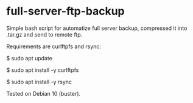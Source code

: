 # full-server-ftp-backup
Simple bash script for automatize full server backup, compressed it into .tar.gz and send to remote ftp.

Requirements are curlftpfs and rsync:

$ sudo apt update

$ sudo apt install -y curlftpfs

$ sudo apt install -y rsync



Tested on Debian 10 (buster).

